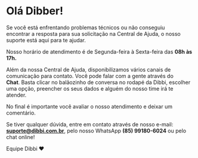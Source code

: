 # Olá Dibber!

Se você está enfrentando problemas técnicos ou não conseguiu encontrar a resposta para sua
solicitação na Central de Ajuda, o nosso suporte está aqui para te ajudar.

Nosso horário de atendimento é de Segunda-feira à Sexta-feira das **08h às 17h.**

Além da nossa Central de Ajuda, disponibilizamos vários canais de comunicação para contato.
Você pode falar com a gente através do **Chat**. Basta clicar no balãozinho de conversa no rodapé
da Dibbi, escolher uma opção, preencher os seus dados e alguém do nosso time irá te atender.

No final é importante você avaliar o nosso atendimento e deixar um comentário.

Se tiver qualquer dúvida, entre em contato através de nosso e-mail: **suporte@dibbi.com.br**,
pelo nosso WhatsApp **(85) 99180-6024** ou pelo chat online!


Equipe Dibbi ❤
